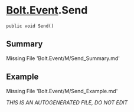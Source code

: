 # [Bolt.Event](Types/Bolt.Event.md).Send
`public void Send()`
## Summary
Missing File 'Bolt.Event/M/Send_Summary.md'
## Example
Missing File 'Bolt.Event/M/Send_Example.md'

*THIS IS AN AUTOGENERATED FILE, DO NOT EDIT*
